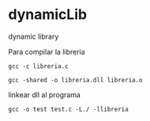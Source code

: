 # dynamicLib
dynamic library


Para compilar la libreria

`gcc -c libreria.c`

`gcc -shared -o libreria.dll libreria.o`


linkear dll al programa

`gcc -o test test.c -L./ -llibreria`
